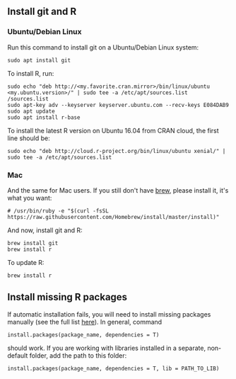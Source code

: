 ## Install git and R

### Ubuntu/Debian Linux

Run this command to install git on a Ubuntu/Debian Linux system:
```
sudo apt install git
```

To install R, run:
```
sudo echo "deb http://<my.favorite.cran.mirror>/bin/linux/ubuntu <my.ubuntu.version>/" | sudo tee -a /etc/apt/sources.list
/sources.list
sudo apt-key adv --keyserver keyserver.ubuntu.com --recv-keys E084DAB9
sudo apt update
sudo apt install r-base
```

To install the latest R version on Ubuntu 16.04 from CRAN cloud, the first line should be:
```
sudo echo "deb http://cloud.r-project.org/bin/linux/ubuntu xenial/" | sudo tee -a /etc/apt/sources.list
```
### Mac

And the same for Mac users. If you still don't have [brew](https://brew.sh/), please install it, it's what you want:
```
# /usr/bin/ruby -e "$(curl -fsSL https://raw.githubusercontent.com/Homebrew/install/master/install)"
```
And now, install git and R: 
```
brew install git
brew install r
```

To update R: 
```
brew install r
```
## Install missing R packages

If automatic installation fails, you will need to install missing packages manually (see the full list [here](https://github.com/gimelbrantlab/magic/blob/master/Dependencies.md)). In general, command 
```
install.packages(package_name, dependencies = T)
```
should work. If you are working with libraries installed in a separate, non-default folder, add the path to this folder:
```
install.packages(package_name, dependencies = T, lib = PATH_TO_LIB)
```
